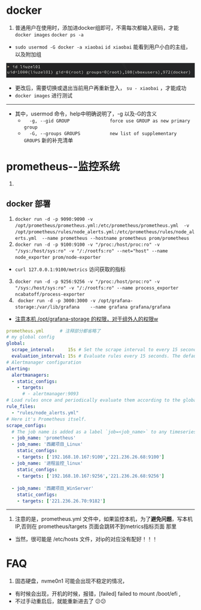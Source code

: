 # docker

1. 普通用户在使用时，添加进docker组即可，不需每次都输入密码，才能`docker images`   `docker ps -a `   

- `sudo usermod -G docker -a xiaobai`   `id xiaobai`   能看到用户小白的主组，以及附加组

<img src="../images/centos7_docker_chusergroup.png" alt="chusergroup" />

- 更改后，需要切换或退出当前用户再重新登入，  `su - xiaobai`  ，才能成功
- `docker images`   进行测试

---

- 其中，usermod  命令，help中明确说明了，-g 以及-G的含义
  - `  -g, --gid GROUP               force use GROUP as new primary group`  
  - `  -G, --groups GROUPS           new list of supplementary GROUPS`  新的补充清单 



# prometheus--监控系统

1. 

## docker 部署

1. `docker run -d -p 9090:9090 -v /opt/prometheus/prometheus.yml:/etc/prometheus/prometheus.yml  -v /opt/prometheus/rules/node_alerts.yml:/etc/prometheus/rules/node_alerts.yml  --name prometheus --hostname prometheus prom/prometheus`   
2. `docker run -d -p 9100:9100 -v "/proc:/host/proc:ro" -v "/sys:/host/sys:ro" -v "/:/rootfs:ro" --net="host" --name node_exporter prom/node-exporter`   

- `curl 127.0.0.1:9100/metrics`   访问获取的指标

3. `docker run -d -p 9256:9256 -v "/proc:/host/proc:ro" -v "/sys:/host/sys:ro" -v "/:/rootfs:ro" --name process_exporter ncabatoff/process-exporter`   
4. ` docker run -d -p 3000:3000 -v /opt/grafana-storage:/var/lib/grafana    --name grafana grafana/grafana`   

- <u>注意本机 /opt/grafana-storage 的权限，对于组外人的权限w</u>  

```yaml
prometheus.yml		# 注释部分都省略了
# my global config
global:
  scrape_interval:     15s # Set the scrape interval to every 15 seconds. Default is every 1 minute.
  evaluation_interval: 15s # Evaluate rules every 15 seconds. The default is every 1 minute.
# Alertmanager configuration
alerting:
  alertmanagers:
  - static_configs:
    - targets:
      # - alertmanager:9093
# Load rules once and periodically evaluate them according to the global 'evaluation_interval'.
rule_files:
  - "rules/node_alerts.yml"
# Here it's Prometheus itself.
scrape_configs:
  # The job name is added as a label `job=<job_name>` to any timeseries scraped from this config.
  - job_name: 'prometheus'
  - job_name: '西藏项目_Linux'
    static_configs:
    - targets: ['192.168.10.167:9100','221.236.26.68:9100']
  - job_name: '进程监控_linux'
    static_configs:
    - targets: ['192.168.10.167:9256','221.236.26.68:9256']

  - job_name: '西藏项目_WinServer'
    static_configs:
    - targets: ['221.236.26.70:9182']
```



---



1. 注意的是，prometheus.yml 文件中，如果监控本机，为了**避免问题**，写本机IP,否则在 prometheus/targets 页面会跳转不到metrics指标页面 那里

- 当然，很可能是 /etc/hosts 文件，对ip的对应没有配好！！！



# FAQ

1. 固态硬盘，nvme0n1 可能会出现不稳定的情况，

- 有时候会出现，开机的时候，报错，[failed] failed to mount /boot/efi  ,
- 不过手动重启后，就能重新进去了  :confused::confused:  

